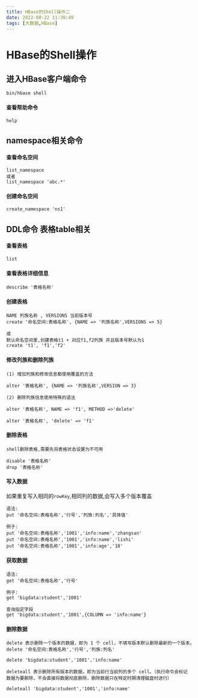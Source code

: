 ```yaml
---
title: HBase的Shell操作二
date: 2022-08-22 11:30:49
tags: [大数据,HBase]
---
```

# HBase的Shell操作

## 进入HBase客户端命令
```
bin/hbase shell
```
#### 查看帮助命令
```
help
```
<!--more-->
## namespace相关命令
#### 查看命名空间
```
list_namespace
或者
list_namespace 'abc.*'
```
#### 创建命名空间
```
create_namespace 'ns1'
```
## DDL命令 表格table相关

#### 查看表格
```
list
```
#### 查看表格详细信息
```
describe '表格名称'
```
#### 创建表格
```
NAME 列族名称 , VERSIONS 当前版本号
create '命名空间:表格名称', {NAME => '列族名称',VERSIONS => 5}

或
默认命名空间里,创建表格t1 + 对应f1,f2列族 并且版本号默认为1
create 't1', 'f1','f2'
```

#### 修改列族和删除列族
```
(1) 增加列族和修改信息都使用覆盖的方法

alter '表格名称', {NAME => '列族名称',VERSION => 3}

(2) 删除列族信息使用特殊的语法

alter '表格名称', NAME => 'f1', METHOD =>'delete'

alter '表格名称', 'delete' => 'f1'
```

#### 删除表格
```
shell删除表格,需要先将表格状态设置为不可用

disable '表格名称' 
drop '表格名称'
```

#### 写入数据
如果重复写入相同的`rowKey`,相同列的数据,会写入多个版本覆盖
```
语法:
put '命名空间:表格名称','行号','列族:列名','具体值'

例子:
put '命名空间:表格名称','1001','info:name','zhangsan'
put '命名空间:表格名称','1001','info:name','lishi'
put '命名空间:表格名称','1001','info:age','18'
```

#### 获取数据
```
语法:
get '命名空间:表格名称','行号'

例子:
get 'bigdata:student','1001'

查询指定字段
get 'bigdata:student','1001',{COLUMN => 'info:name'}
```

#### 删除数据
```
delete 表示删除一个版本的数据，即为 1 个 cell，不填写版本默认删除最新的一个版本。
delete '命名空间:表格名称','行号','列族:列名'

delete 'bigdata:student','1001','info:name'

deleteall 表示删除所有版本的数据，即为当前行当前列的多个 cell。（执行命令会标记
数据为要删除，不会直接将数据彻底删除，删除数据只在特定时期清理磁盘时进行）

deleteall 'bigdata:student','1001','info:name'
```